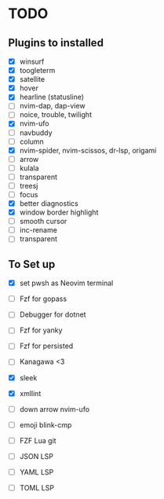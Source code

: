 # TODO

## Plugins to installed
- [x] winsurf
- [x] toogleterm
- [x] satellite
- [x] hover
- [x] hearline (statusline)
- [ ] nvim-dap, dap-view
- [ ] noice, trouble, twilight
- [x] nvim-ufo
- [ ] navbuddy
- [ ] column
- [x] nvim-spider, nvim-scissos, dr-lsp, origami
- [ ] arrow
- [ ] kulala
- [ ] transparent
- [ ] treesj
- [ ] focus
- [x] better diagnostics
- [x] window border highlight
- [ ] smooth cursor
- [ ] inc-rename
- [ ] transparent

## To Set up
- [x] set pwsh as Neovim terminal
- [ ] Fzf for gopass
- [ ] Debugger for dotnet
- [ ] Fzf for yanky
- [ ] Fzf for persisted
- [ ] Kanagawa <3
- [x] sleek
- [x] xmllint
- [ ] down arrow nvim-ufo
- [ ] emoji blink-cmp
- [ ] FZF Lua git
- [ ] JSON LSP
- [ ] YAML LSP
- [ ] TOML LSP

